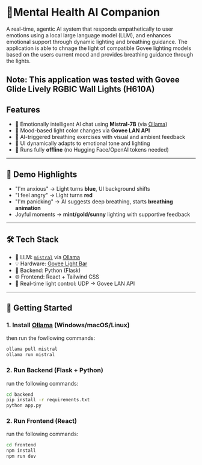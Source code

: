 # 💬Mental Health AI Companion

A real-time, agentic AI system that responds empathetically to user emotions using a local large language model (LLM), and enhances emotional support through dynamic lighting and breathing guidance. The application is able to chnage the light of compatible Govee lighting models based on the users current mood and provides breathing guidance through the lights.

Note: This application was tested with Govee Glide Lively RGBIC Wall Lights (H610A)
---

## Features

- 🧠 Emotionally intelligent AI chat using **Mistral-7B** (via [Ollama](https://ollama.com))
- 🎨 Mood-based light color changes via **Govee LAN API**
- 💨 AI-triggered breathing exercises with visual and ambient feedback
- 🌈 UI dynamically adapts to emotional tone and lighting
- 🔌 Runs fully **offline** (no Hugging Face/OpenAI tokens needed)

---

## 📸 Demo Highlights

- "I'm anxious" → Light turns **blue**, UI background shifts
- "I feel angry" → Light turns **red**
- "I'm panicking" → AI suggests deep breathing, starts **breathing animation**
- Joyful moments → **mint/gold/sunny** lighting with supportive feedback

---

## 🛠️ Tech Stack

- 🧠 LLM: [`mistral`](https://ollama.com/library/mistral) via [Ollama](https://ollama.com)
- 💡 Hardware: [Govee Light Bar](https://www.govee.com/)
- 🔧 Backend: Python (Flask)
- 🌐 Frontend: React + Tailwind CSS
- 🎨 Real-time light control: UDP → Govee LAN API

---

## 🚀 Getting Started

### 1. Install [Ollama](https://ollama.com/download) (Windows/macOS/Linux)

then run the fowllowing commands:
```bash
ollama pull mistral
ollama run mistral
```

### 2. Run Backend (Flask + Python)

run the following commands:
```bash
cd backend
pip install -r requirements.txt
python app.py
```
### 2. Run Frontend (React)

run the following commands:
```bash
cd frontend
npm install
npm run dev
```



